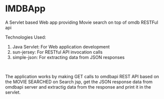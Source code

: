 # IMDBApp
A Servlet based Web app providing Movie search on top of omdb RESTFul api

Technologies Used:
1) Java Servlet: For Web application development
2) sun-jersey: For RESTful API invocation calls
3) simple-json: For extracting data from JSON responses
</br>

The application works by making GET calls to omdbapi REST API based on the MOVIE SEARCHED on Search jsp, get the JSON response data from omdbapi server and extractig data from the response and print it in the servlet.

